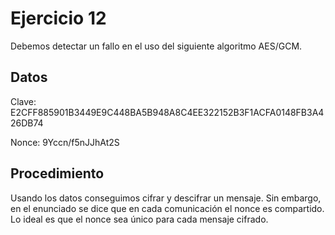 # Ejercicio 12

Debemos detectar un fallo en el uso del siguiente algoritmo AES/GCM.

## Datos

Clave: E2CFF885901B3449E9C448BA5B948A8C4EE322152B3F1ACFA0148FB3A426DB74

Nonce: 9Yccn/f5nJJhAt2S

## Procedimiento

Usando los datos conseguimos cifrar y descifrar un mensaje. Sin embargo, en el enunciado se dice que en cada comunicación el nonce es compartido. Lo ideal es que el nonce sea único para cada mensaje cifrado.